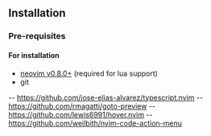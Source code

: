 ## Installation

### Pre-requisites

#### For installation
- [neovim v0.8.0+](https://neovim.io) (required for lua support)
- git



-- https://github.com/jose-elias-alvarez/typescript.nvim
-- https://github.com/rmagatti/goto-preview
-- https://github.com/lewis6991/hover.nvim
-- https://github.com/weilbith/nvim-code-action-menu
